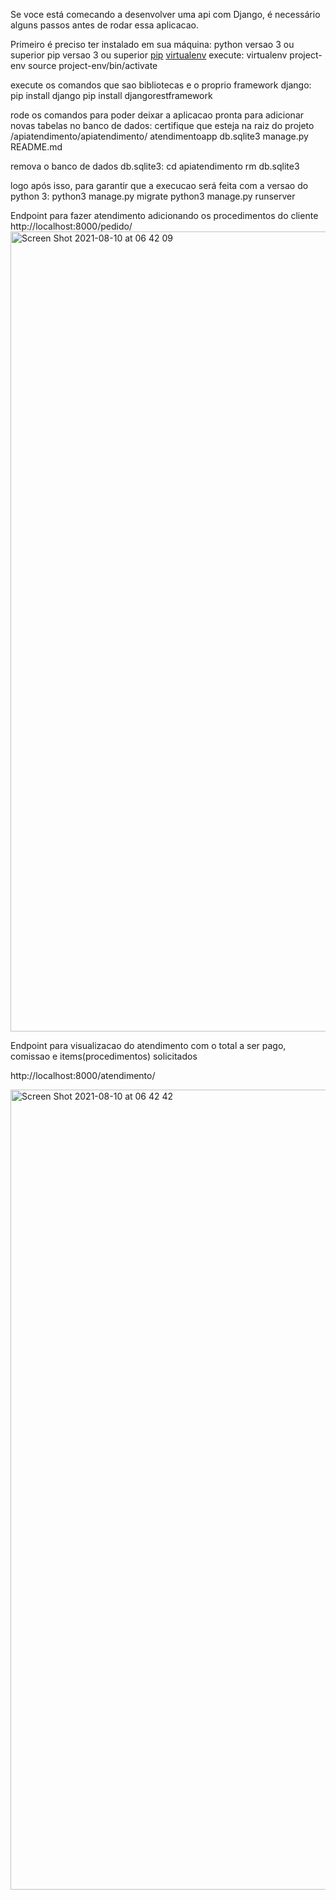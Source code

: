 Se voce está comecando a desenvolver uma api com Django, é necessário alguns passos antes de rodar essa aplicacao.

Primeiro é preciso ter instalado em sua máquina:
python versao 3 ou superior
pip versao 3 ou superior [pip](https://pip.pypa.io)
[virtualenv](https://virtualenv.pypa.io)
execute:
virtualenv project-env
source project-env/bin/activate

execute os comandos que sao bibliotecas e o proprio framework django:
pip install django
pip install djangorestframework

rode os comandos para poder deixar a aplicacao pronta para adicionar novas tabelas no banco de dados:
certifique que esteja na raiz do projeto
/apiatendimento/apiatendimento/
atendimentoapp
db.sqlite3
manage.py
README.md

remova o banco de dados db.sqlite3:
cd apiatendimento
rm db.sqlite3

logo após isso, para garantir que a execucao será feita com a versao do python 3:
python3 manage.py migrate
python3 manage.py runserver

Endpoint para fazer atendimento adicionando os procedimentos do cliente
http://localhost:8000/pedido/
<img width="1280" alt="Screen Shot 2021-08-10 at 06 42 09" src="https://user-images.githubusercontent.com/30245610/128846014-080db14e-2f0b-4eb8-aa67-e40c5c076e54.png">

Endpoint para visualizacao do atendimento com o total a ser pago, comissao e items(procedimentos) solicitados

http://localhost:8000/atendimento/

<img width="1280" alt="Screen Shot 2021-08-10 at 06 42 42" src="https://user-images.githubusercontent.com/30245610/128846037-2c15944f-e4ae-4bb1-848c-12e235924949.png">
